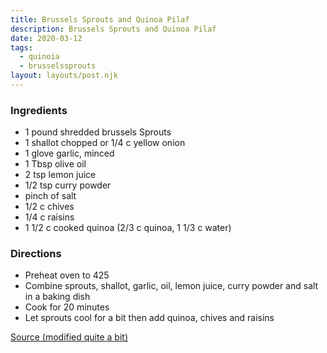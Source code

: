 ```yaml
---
title: Brussels Sprouts and Quinoa Pilaf
description: Brussels Sprouts and Quinoa Pilaf
date: 2020-03-12
tags:
  - quinoia
  - brusselssprouts
layout: layouts/post.njk
---
```


### Ingredients

- 1 pound shredded brussels Sprouts
- 1 shallot chopped or 1/4 c yellow onion
- 1 glove garlic, minced
- 1 Tbsp olive oil
- 2 tsp lemon juice
- 1/2 tsp curry powder
- pinch of salt
- 1/2 c chives
- 1/4 c raisins
- 1 1/2 c cooked quinoa (2/3 c quinoa, 1 1/3 c water)

### Directions

- Preheat oven to 425
- Combine sprouts, shallot, garlic, oil, lemon juice, curry powder and salt in a baking dish
- Cook for 20 minutes
- Let sprouts cool for a bit then add quinoa, chives and raisins

[Source (modified quite a bit)](https://www.thugkitchen.com/recipes/cranberry-and-quinoa-pilaf-roasted-brussels-sprouts)
